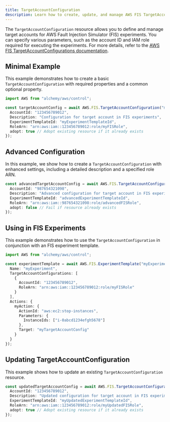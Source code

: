 ```yaml
---
title: TargetAccountConfiguration
description: Learn how to create, update, and manage AWS FIS TargetAccountConfigurations using Alchemy Cloud Control.
---
```


The `TargetAccountConfiguration` resource allows you to define and manage target accounts for AWS Fault Injection Simulator (FIS) experiments. You can specify various parameters, such as the account ID and IAM role required for executing the experiments. For more details, refer to the [AWS FIS TargetAccountConfigurations documentation](https://docs.aws.amazon.com/fis/latest/userguide/).

## Minimal Example

This example demonstrates how to create a basic `TargetAccountConfiguration` with required properties and a common optional property.

```ts
import AWS from "alchemy/aws/control";

const targetAccountConfig = await AWS.FIS.TargetAccountConfiguration("myTargetAccountConfig", {
  AccountId: "123456789012",
  Description: "Configuration for target account in FIS experiments",
  ExperimentTemplateId: "myExperimentTemplateId",
  RoleArn: "arn:aws:iam::123456789012:role/myFISRole",
  adopt: true // Adopt existing resource if it already exists
});
```

## Advanced Configuration

In this example, we show how to create a `TargetAccountConfiguration` with enhanced settings, including a detailed description and a specified role ARN.

```ts
const advancedTargetAccountConfig = await AWS.FIS.TargetAccountConfiguration("advancedTargetAccountConfig", {
  AccountId: "987654321098",
  Description: "Advanced configuration for target account in FIS experiments with specific IAM role.",
  ExperimentTemplateId: "advancedExperimentTemplateId",
  RoleArn: "arn:aws:iam::987654321098:role/advancedFISRole",
  adopt: false // Fail if resource already exists
});
```

## Using in FIS Experiments

This example demonstrates how to use the `TargetAccountConfiguration` in conjunction with an FIS experiment template.

```ts
import AWS from "alchemy/aws/control";

const experimentTemplate = await AWS.FIS.ExperimentTemplate("myExperimentTemplate", {
  Name: "myExperiment",
  TargetAccountConfigurations: [
    {
      AccountId: "123456789012",
      RoleArn: "arn:aws:iam::123456789012:role/myFISRole"
    }
  ],
  Actions: {
    myAction: {
      ActionId: "aws:ec2:stop-instances",
      Parameters: {
        InstanceIds: ["i-0abcd1234efgh5678"]
      },
      Target: "myTargetAccountConfig"
    }
  }
});
```

## Updating TargetAccountConfiguration

This example shows how to update an existing `TargetAccountConfiguration` resource.

```ts
const updatedTargetAccountConfig = await AWS.FIS.TargetAccountConfiguration("myTargetAccountConfig", {
  AccountId: "123456789012",
  Description: "Updated configuration for target account in FIS experiments",
  ExperimentTemplateId: "myUpdatedExperimentTemplateId",
  RoleArn: "arn:aws:iam::123456789012:role/myUpdatedFISRole",
  adopt: true // Adopt existing resource if it already exists
});
```